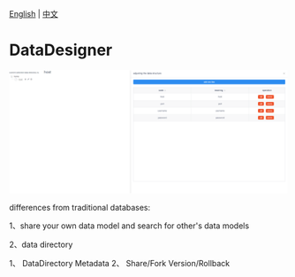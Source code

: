 [English](README.md) | [中文](README_zh_CN.md)
# DataDesigner

![simple_architecture](docs/images/designer_data_preview_v0.0.1.png)





differences from traditional databases:

1、share your own data model and search for other's data models

2、data directory

1、
DataDirectory       Metadata
2、
Share/Fork          Version/Rollback


